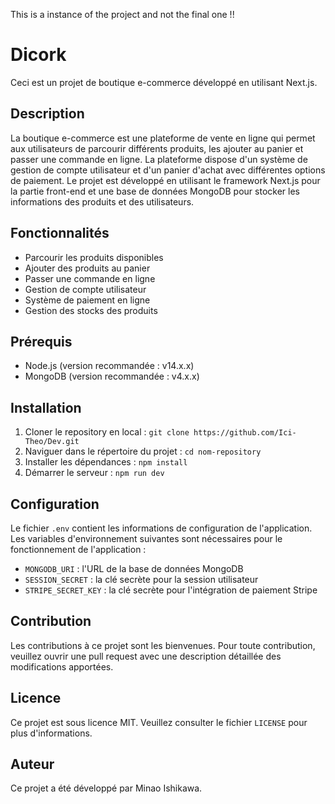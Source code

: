 This is a instance of the project and not the final one !! 

# Dicork

Ceci est un projet de boutique e-commerce développé en utilisant Next.js.

## Description

La boutique e-commerce est une plateforme de vente en ligne qui permet aux utilisateurs de parcourir différents produits, les ajouter au panier et passer une commande en ligne. La plateforme dispose d'un système de gestion de compte utilisateur et d'un panier d'achat avec différentes options de paiement. Le projet est développé en utilisant le framework Next.js pour la partie front-end et une base de données MongoDB pour stocker les informations des produits et des utilisateurs.

## Fonctionnalités

- Parcourir les produits disponibles
- Ajouter des produits au panier
- Passer une commande en ligne
- Gestion de compte utilisateur
- Système de paiement en ligne
- Gestion des stocks des produits

## Prérequis

- Node.js (version recommandée : v14.x.x)
- MongoDB (version recommandée : v4.x.x)

## Installation

1. Cloner le repository en local : `git clone https://github.com/Ici-Theo/Dev.git`
2. Naviguer dans le répertoire du projet : `cd nom-repository`
3. Installer les dépendances : `npm install`
4. Démarrer le serveur : `npm run dev`

## Configuration

Le fichier `.env` contient les informations de configuration de l'application. Les variables d'environnement suivantes sont nécessaires pour le fonctionnement de l'application :

- `MONGODB_URI` : l'URL de la base de données MongoDB
- `SESSION_SECRET` : la clé secrète pour la session utilisateur
- `STRIPE_SECRET_KEY` : la clé secrète pour l'intégration de paiement Stripe

## Contribution

Les contributions à ce projet sont les bienvenues. Pour toute contribution, veuillez ouvrir une pull request avec une description détaillée des modifications apportées.

## Licence

Ce projet est sous licence MIT. Veuillez consulter le fichier `LICENSE` pour plus d'informations.

## Auteur

Ce projet a été développé par Minao Ishikawa.
